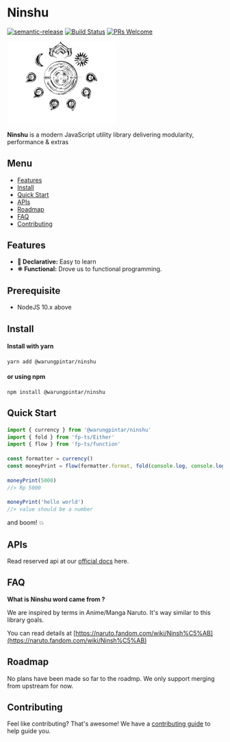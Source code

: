 # Ninshu
[![semantic-release](https://img.shields.io/badge/%20%20%F0%9F%93%A6%F0%9F%9A%80-semantic--release-e10079.svg)](https://github.com/semantic-release/semantic-release)
[![Build Status](https://github.com/warungpintar/ninshu/actions/workflows/test.yml/badge.svg)](https://github.com/warungpintar/ninshu/actions?query=workflow%3Abuild-test)
[![PRs Welcome](https://img.shields.io/badge/PRs-welcome-brightgreen.svg?style=flat-square)](http://makeapullrequest.com)

<img src="./screenshot.svg?raw=true" alt="Screenshot" width="256" />

**Ninshu** is a modern JavaScript utility library delivering modularity, performance & extras

## Menu

  - [Features](#features)
  - [Install](#install)
  - [Quick Start](#quick-start)
  - [APIs](#apis)
  - [Roadmap](#roadmap)
  - [FAQ](#faq)
  - [Contributing](#contributing)
  
## Features

- **🏀 Declarative:** Easy to learn
- **⚛️ Functional:** Drove us to functional programming.

## Prerequisite

- NodeJS 10.x above

## Install
#### Install with yarn

```shell
yarn add @warungpintar/ninshu
```

#### or using npm
```shell
npm install @warungpintar/ninshu
```

## Quick Start

```javascript
import { currency } from '@warungpintar/ninshu'
import { fold } from 'fp-ts/Either'
import { flow } from 'fp-ts/function'

const formatter = currency()
const moneyPrint = flow(formatter.format, fold(console.log, console.log))

moneyPrint(5000)
//> Rp 5000

moneyPrint('hello world')
//> value should be a number
```

and boom! 💥

## APIs

Read reserved api at our [official docs](https://warungpintar.github.io/ninshu/docs/modules) here.

## FAQ

**What is Ninshu word came from ?**

We are inspired by terms in Anime/Manga Naruto. It's way similar to this library goals.

You can read details at [https://naruto.fandom.com/wiki/Ninsh%C5%AB](https://naruto.fandom.com/wiki/Ninsh%C5%AB)

## Roadmap

No plans have been made so far to the roadmp. We only support merging from upstream for now.

## Contributing 

Feel like contributing? That's awesome! We have a
[contributing guide](./CONTRIBUTING.md) to help guide you.
